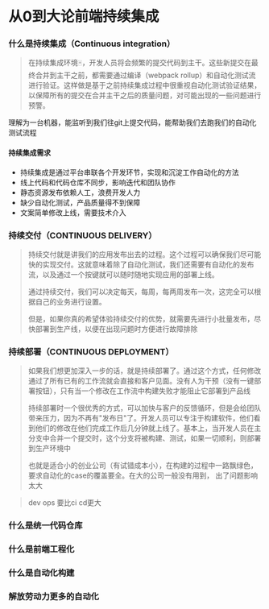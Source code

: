 # 从0到大论前端持续集成

### 什么是持续集成（Continuous integration）

> 在持续集成环境🀄️，开发人员将会频繁的提交代码到主干。这些新提交在最终合并到主干之前，都需要通过编译（webpack rollup）和自动化测试流进行验证。这样做是基于之前持续集成过程中很重视自动化测试验证结果，以保障所有的提交在合并主干之后的质量问题，对可能出现的一些问题进行预警。

理解为一台机器，能监听到我们往git上提交代码，能帮助我们去跑我们的自动化测试流程

#### 持续集成需求

* 持续集成是通过平台串联各个开发环节，实现和沉淀工作自动化的方法
* 线上代码和代码仓库不同步，影响迭代和团队协作
* 静态资源发布依赖人工，浪费开发人力
* 缺少自动化测试，产品质量得不到保障
* 文案简单修改上线，需要技术介入

### 持续交付（CONTINUOUS DELIVERY）

> 持续交付就是讲我们的应用发布出去的过程。这个过程可以确保我们尽可能快的实现交付。这就意味着除了自动化测试，我们还需要有自动化的发布流，以及通过一个按键就可以随时随地实现应用的部署上线。
>
> 通过持续交付，我们可以决定每天，每周，每两周发布一次，这完全可以根据自己的业务进行设置。
>
> 但是，如果你真的希望体验持续交付的优势，就需要先进行小批量发布，尽快部署到生产线，以便在出现问题时方便进行故障排除

### 持续部署（CONTINUOUS DEPLOYMENT）

> 如果我们想更加深入一步的话，就是持续部署了。通过这个方式，任何修改通过了所有已有的工作流就会直接和客户见面。没有人为干预（没有一键部署按钮），只有当一个修改在工作流中构建失败才能阻止它部署到产品线
>
> 持续部署时一个很优秀的方式，可以加快与客户的反馈循环，但是会给团队带来压力，因为不再有"发布日"了。开发人员可以专注于构建软件，他们看到他们的修改在他们完成工作后几分钟就上线了。基本上，当开发人员在主分支中合并一个提交时，这个分支将被构建、测试，如果一切顺利，则部署到生产环境中
>
> 也就是适合小的创业公司（有试错成本小），在构建的过程中一路飘绿色，要求自动化的case的覆盖要全。在大的公司一般没有用到， 出了问题影响太大

> dev ops 要比ci cd更大
### 什么是统一代码仓库

### 什么是前端工程化

### 什么是自动化构建

### 解放劳动力更多的自动化

